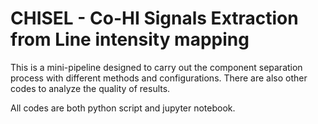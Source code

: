 # CHISEL - Co-HI Signals Extraction from Line intensity mapping

This is a mini-pipeline designed to carry out the component separation process with different methods and configurations. There are also other codes to analyze the quality of results.  

All codes are both python script and jupyter notebook.
